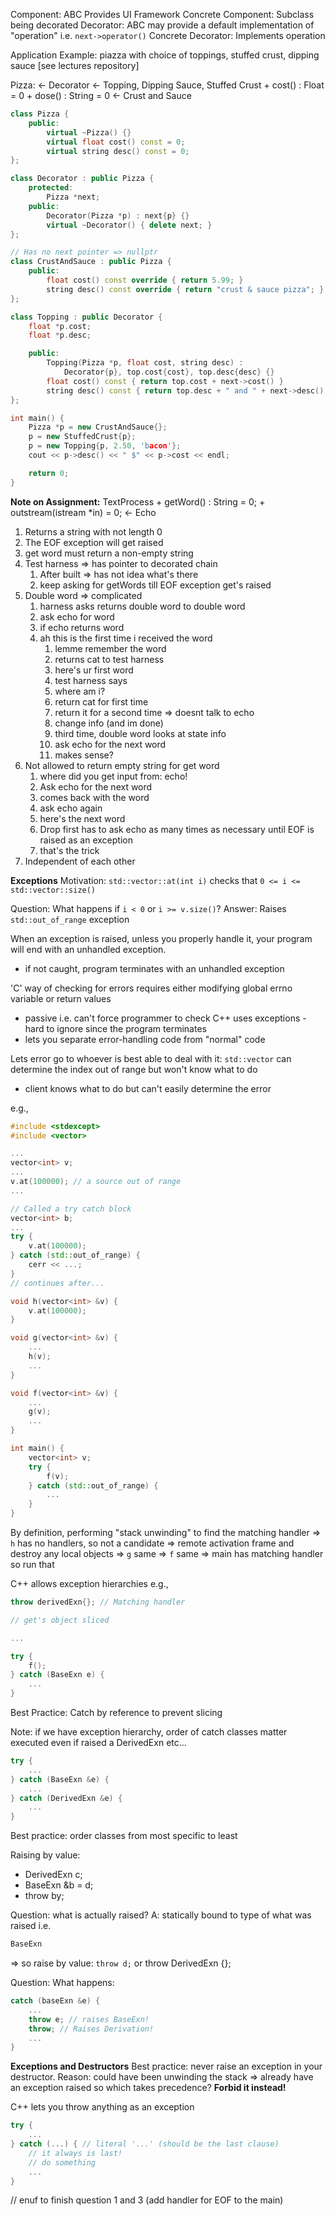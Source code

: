 Component: ABC Provides UI Framework
Concrete Component: Subclass being decorated 
Decorator: ABC may provide a default implementation of "operation" i.e. `next->operator()`
Concrete Decorator: Implements operation 

Application Example: piazza with choice of toppings, stuffed crust, dipping sauce
\[see lectures repository\]

Pizza: $\leftarrow$ Decorator $\leftarrow$ Topping, Dipping Sauce, Stuffed Crust 
\+ cost() : Float = 0
\+ dose() : String = 0
$\leftarrow$ Crust and Sauce

```C++
class Pizza { 
	public:
		virtual ~Pizza() {}
		virtual float cost() const = 0;
		virtual string desc() const = 0;
};

class Decorator : public Pizza { 
	protected:
		Pizza *next;
	public:
		Decorator(Pizza *p) : next{p} {}
		virtual ~Decorator() { delete next; }
};

// Has no next pointer => nullptr
class CrustAndSauce : public Pizza {
	public:
		float cost() const override { return 5.99; }
		string desc() const override { return "crust & sauce pizza"; }
};

class Topping : public Decorator {
	float *p.cost;
	float *p.desc;

	public:
		Topping(Pizza *p, float cost, string desc) : 
			Decorator{p}, top.cost{cost}, top.desc{desc} {}
		float cost() const { return top.cost + next->cost() }
		string desc() const { return top.desc + " and " + next->desc() }
};

int main() {
	Pizza *p = new CrustAndSauce{};
	p = new StuffedCrust{p};
	p = new Topping{p, 2.50, 'bacon'};
	cout << p->desc() << " $" << p->cost << endl;

	return 0;
}
```

**Note on Assignment:** 
TextProcess
\+ getWord() : String = 0;
\+ outstream(istream \*in) = 0;
$\leftarrow$
Echo

1. Returns a string with not length 0
2. The EOF exception will get raised 
3. get word must return a non-empty string
4. Test harness => has pointer to decorated chain
	1. After built => has not idea what's there
	2. keep asking for getWords till EOF exception get's raised
5. Double word => complicated
	1. harness asks returns double word to double word
	2. ask echo for word
	3. if echo returns word
	4. ah this is the first time i received the word
		1. lemme remember the word
		2. returns cat to test harness
		3. here's ur first word
		4. test harness says 
		5. where am i?
		6. return cat for first time
		7. return it for a second time => doesnt talk to echo
		8. change info (and im done)
		9. third time, double word looks at state info
		10. ask echo for the next word
		11. makes sense?
6. Not allowed to return empty string for get word
	1. where did you get input from: echo!
	2. Ask echo for the next word
	3. comes back with the word
	4. ask echo again
	5. here's the next word
	6. Drop first has to ask echo as many times as necessary until EOF is raised as an exception
	7. that's the trick 
7. Independent of each other 

**Exceptions**
Motivation: `std::vector::at(int i)`  checks that 
`0 <= i <= std::vector::size()`  

Question: What happens if `i < 0` or `i >= v.size()`?
Answer: Raises `std::out_of_range` exception

When an exception is raised, unless you properly handle it, your program will end with an unhandled exception.
- if not caught, program terminates with an unhandled exception 

'C' way of checking for errors requires either modifying global errno variable or return values 
- passive i.e. can't force programmer to check 
C++ uses exceptions - hard to ignore since the program terminates
- lets you separate error-handling code from "normal" code

Lets error go to whoever is best able to deal with it: 
`std::vector` can determine the index out of range but won't know what to do
- client knows what to do but can't easily determine the error 

e.g.,
```C++
#include <stdexcept>
#include <vector>

... 
vector<int> v;
...
v.at(100000); // a source out of range 
...

// Called a try catch block 
vector<int> b;
...
try {
	v.at(100000);
} catch (std::out_of_range) {
	cerr << ...;
}
// continues after...

void h(vector<int> &v) {
	v.at(100000);
}

void g(vector<int> &v) {
	...
	h(v);
	...
}

void f(vector<int> &v) {
	...
	g(v);
	...
}

int main() {
	vector<int> v;
	try {
		f(v);
	} catch (std::out_of_range) {
		...
	}
}
```

By definition, performing "stack unwinding" to find the matching handler 
=> `h` has no handlers, so not a candidate => remote activation frame and destroy any local objects
=> `g` same
=> `f` same
=> main has matching handler so run that

C++ allows exception hierarchies 
e.g., 
```C++
throw derivedExn{}; // Matching handler 

// get's object sliced 

...

try {
	f();
} catch (BaseExn e) {
	...
}
```

Best Practice: Catch by reference to prevent slicing 

Note: if we have exception hierarchy, order of catch classes matter
executed even if raised a DerivedExn etc... 
```C++
try {
	...
} catch (BaseExn &e) {
	...
} catch (DerivedExn &e) {
	...
}
```

Best practice: order classes from most specific to least

Raising by value:
- DerivedExn c;
- BaseExn &b = d;
- throw by;

Question: what is actually raised?
A: statically bound to type of what was raised i.e.

```C++
BaseExn
```
=> so raise by value: 
`throw d;`
or throw DerivedExn {};

Question: What happens:
```C++
catch (baseExn &e) {
	...
	throw e; // raises BaseExn!
	throw; // Raises Derivation! 
	...
}
```

**Exceptions and Destructors**
Best practice: never raise an exception in your destructor.
Reason: could have been unwinding the stack => already have an exception raised so which takes precedence? **Forbid it instead!**

C++ lets you throw anything as an exception 
```C++
try {
	...
} catch (...) { // literal '...' (should be the last clause) 
	// it always is last!
	// do something 
 	...
}
```

// enuf to finish question 1 and 3 (add handler for EOF to the main)